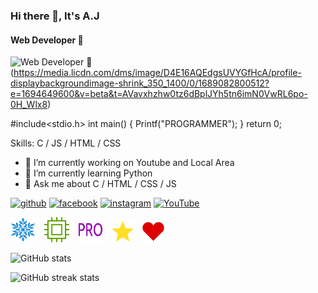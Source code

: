 ### Hi there 👋, It's A.J
#### Web Developer 🔵
![Web Developer 🔵](https://cdn.ttgtmedia.com/rms/onlineimages/code_g1019737194.jpg) (https://media.licdn.com/dms/image/D4E16AQEdgsUVYGfHcA/profile-displaybackgroundimage-shrink_350_1400/0/1689082800512?e=1694649600&v=beta&t=AVavxhzhw0tz6dBplJYh5tn6imN0VwRL6po-0H_Wlx8)

#include<stdio.h>
int main()
{
Printf("PROGRAMMER");
}
return 0;

Skills: C / JS / HTML / CSS

- 🔭 I’m currently working on Youtube and Local Area 
- 🌱 I’m currently learning Python 
- 💬 Ask me about C / HTML / CSS / JS 


[<img src='https://cdn.jsdelivr.net/npm/simple-icons@3.0.1/icons/github.svg' alt='github' height='40'>](https://github.com/ajjiadd)  [<img src='https://cdn.jsdelivr.net/npm/simple-icons@3.0.1/icons/facebook.svg' alt='facebook' height='40'>](https://www.facebook.com/https://www.facebook.com/profile.php?id=100023945962190&mibextid=ZbWKwL)  [<img src='https://cdn.jsdelivr.net/npm/simple-icons@3.0.1/icons/instagram.svg' alt='instagram' height='40'>](https://www.instagram.com/aj.jiad/)  [<img src='https://cdn.jsdelivr.net/npm/simple-icons@3.0.1/icons/youtube.svg' alt='YouTube' height='40'>](https://www.youtube.com/channel/UCDIhNRHmu98kFPKp5UkwxoQ)  

<a href='https://archiveprogram.github.com/'><img src='https://raw.githubusercontent.com/acervenky/animated-github-badges/master/assets/acbadge.gif' width='40' height='40'></a> <a href='https://docs.github.com/en/developers'><img src='https://raw.githubusercontent.com/acervenky/animated-github-badges/master/assets/devbadge.gif' width='40' height='40'></a> <a href='https://github.com/pricing'><img src='https://raw.githubusercontent.com/acervenky/animated-github-badges/master/assets/pro.gif' width='40' height='40'></a> <a href='https://stars.github.com/'><img src='https://raw.githubusercontent.com/acervenky/animated-github-badges/master/assets/starbadge.gif' width='35' height='35'></a> <a href='https://docs.github.com/en/github/supporting-the-open-source-community-with-github-sponsors'><img src='https://raw.githubusercontent.com/acervenky/animated-github-badges/master/assets/sponsorbadge.gif' width='35' height='35'></a> 

![GitHub stats](https://github-readme-stats.vercel.app/api?username=ajjiadd&show_icons=true)  

![GitHub streak stats](https://streak-stats.demolab.com/?user=ajjiadd)  

